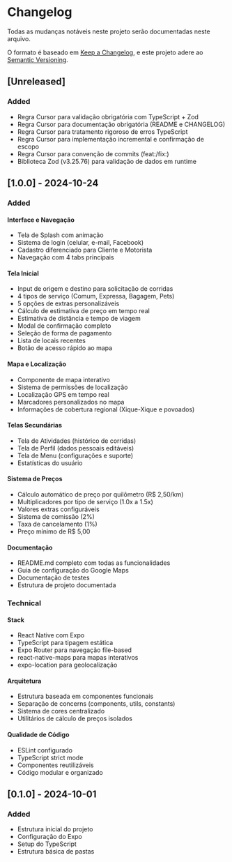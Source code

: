 # Changelog

Todas as mudanças notáveis neste projeto serão documentadas neste arquivo.

O formato é baseado em [Keep a Changelog](https://keepachangelog.com/pt-BR/1.0.0/),
e este projeto adere ao [Semantic Versioning](https://semver.org/lang/pt-BR/).

## [Unreleased]

### Added
- Regra Cursor para validação obrigatória com TypeScript + Zod
- Regra Cursor para documentação obrigatória (README e CHANGELOG)
- Regra Cursor para tratamento rigoroso de erros TypeScript
- Regra Cursor para implementação incremental e confirmação de escopo
- Regra Cursor para convenção de commits (feat:/fix:)
- Biblioteca Zod (v3.25.76) para validação de dados em runtime

## [1.0.0] - 2024-10-24

### Added

#### Interface e Navegação
- Tela de Splash com animação
- Sistema de login (celular, e-mail, Facebook)
- Cadastro diferenciado para Cliente e Motorista
- Navegação com 4 tabs principais

#### Tela Inicial
- Input de origem e destino para solicitação de corridas
- 4 tipos de serviço (Comum, Expressa, Bagagem, Pets)
- 5 opções de extras personalizáveis
- Cálculo de estimativa de preço em tempo real
- Estimativa de distância e tempo de viagem
- Modal de confirmação completo
- Seleção de forma de pagamento
- Lista de locais recentes
- Botão de acesso rápido ao mapa

#### Mapa e Localização
- Componente de mapa interativo
- Sistema de permissões de localização
- Localização GPS em tempo real
- Marcadores personalizados no mapa
- Informações de cobertura regional (Xique-Xique e povoados)

#### Telas Secundárias
- Tela de Atividades (histórico de corridas)
- Tela de Perfil (dados pessoais editáveis)
- Tela de Menu (configurações e suporte)
- Estatísticas do usuário

#### Sistema de Preços
- Cálculo automático de preço por quilômetro (R$ 2,50/km)
- Multiplicadores por tipo de serviço (1.0x a 1.5x)
- Valores extras configuráveis
- Sistema de comissão (2%)
- Taxa de cancelamento (1%)
- Preço mínimo de R$ 5,00

#### Documentação
- README.md completo com todas as funcionalidades
- Guia de configuração do Google Maps
- Documentação de testes
- Estrutura de projeto documentada

### Technical

#### Stack
- React Native com Expo
- TypeScript para tipagem estática
- Expo Router para navegação file-based
- react-native-maps para mapas interativos
- expo-location para geolocalização

#### Arquitetura
- Estrutura baseada em componentes funcionais
- Separação de concerns (components, utils, constants)
- Sistema de cores centralizado
- Utilitários de cálculo de preços isolados

#### Qualidade de Código
- ESLint configurado
- TypeScript strict mode
- Componentes reutilizáveis
- Código modular e organizado

## [0.1.0] - 2024-10-01

### Added
- Estrutura inicial do projeto
- Configuração do Expo
- Setup do TypeScript
- Estrutura básica de pastas

